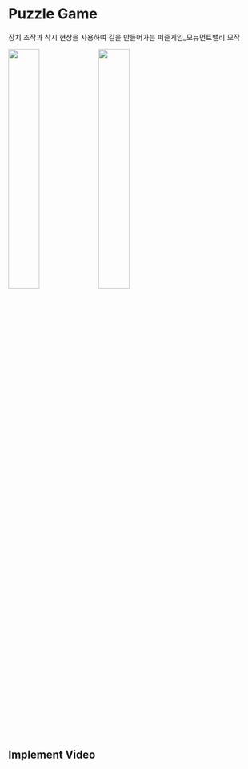 # Puzzle Game
장치 조작과 착시 현상을 사용하여 길을 만들어가는 퍼즐게임_모뉴먼트밸리 모작

<img src = "https://user-images.githubusercontent.com/49131724/128916500-a47922b5-0058-4d1b-9063-00db7df679e1.gif" width="35%"> <img src = "https://user-images.githubusercontent.com/49131724/128916510-6785185d-8f74-4580-abb6-84518f48ca3c.gif" width="35%">

## Implement Video
